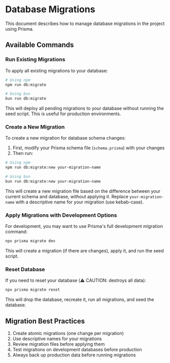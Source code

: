 # Database Migrations

This document describes how to manage database migrations in the project using Prisma.

## Available Commands

### Run Existing Migrations

To apply all existing migrations to your database:

```bash
# Using npm
npm run db:migrate

# Using bun
bun run db:migrate
```

This will deploy all pending migrations to your database without running the seed script. This is useful for production environments.

### Create a New Migration

To create a new migration for database schema changes:

1. First, modify your Prisma schema file (`schema.prisma`) with your changes
2. Then run:

```bash
# Using npm
npm run db:migrate:new your-migration-name

# Using bun
bun run db:migrate:new your-migration-name
```

This will create a new migration file based on the difference between your current schema and database, without applying it. Replace `your-migration-name` with a descriptive name for your migration (use kebab-case).

### Apply Migrations with Development Options

For development, you may want to use Prisma's full development migration command:

```bash
npx prisma migrate dev
```

This will create a migration (if there are changes), apply it, and run the seed script.

### Reset Database

If you need to reset your database (⚠️ CAUTION: destroys all data):

```bash
npx prisma migrate reset
```

This will drop the database, recreate it, run all migrations, and seed the database.

## Migration Best Practices

1. Create atomic migrations (one change per migration)
2. Use descriptive names for your migrations
3. Review migration files before applying them
4. Test migrations on development databases before production
5. Always back up production data before running migrations
